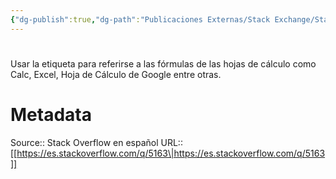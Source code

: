 ```yaml
---
{"dg-publish":true,"dg-path":"Publicaciones Externas/Stack Exchange/Stack Overflow en español/es.stackoverflow.com-5163.md","permalink":"/publicaciones-externas/stack-exchange/stack-overflow-en-espanol/es-stackoverflow-com-5163/","hide":true,"noteIcon":"default","created":"2024-04-03T12:49:10.505-06:00","updated":"2024-04-05T16:43:48.460-06:00"}
---
```


# 

Usar la etiqueta para referirse a las fórmulas de las hojas de cálculo como Calc, Excel, Hoja de Cálculo de Google entre otras.

# Metadata
Source:: Stack Overflow en español
URL:: [[https://es.stackoverflow.com/q/5163\|https://es.stackoverflow.com/q/5163]]

